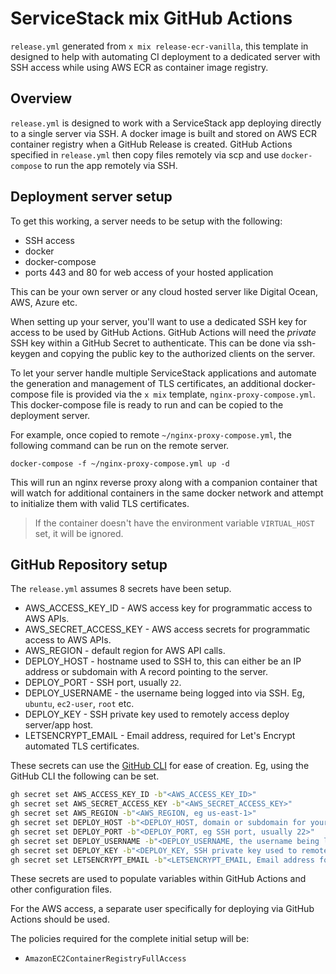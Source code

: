 # ServiceStack mix GitHub Actions
`release.yml` generated from `x mix release-ecr-vanilla`, this template in designed to help with automating CI deployment to a dedicated server with SSH access while using AWS ECR as container image registry.

## Overview
`release.yml` is designed to work with a ServiceStack app deploying directly to a single server via SSH. A docker image is built and stored on AWS ECR container registry when a GitHub Release is created.
GitHub Actions specified in `release.yml` then copy files remotely via scp and use `docker-compose` to run the app remotely via SSH.

## Deployment server setup
To get this working, a server needs to be setup with the following:

- SSH access
- docker
- docker-compose
- ports 443 and 80 for web access of your hosted application

This can be your own server or any cloud hosted server like Digital Ocean, AWS, Azure etc.

When setting up your server, you'll want to use a dedicated SSH key for access to be used by GitHub Actions. GitHub Actions will need the *private* SSH key within a GitHub Secret to authenticate. This can be done via ssh-keygen and copying the public key to the authorized clients on the server.

To let your server handle multiple ServiceStack applications and automate the generation and management of TLS certificates, an additional docker-compose file is provided via the `x mix` template, `nginx-proxy-compose.yml`. This docker-compose file is ready to run and can be copied to the deployment server.

For example, once copied to remote `~/nginx-proxy-compose.yml`, the following command can be run on the remote server.

```
docker-compose -f ~/nginx-proxy-compose.yml up -d
```

This will run an nginx reverse proxy along with a companion container that will watch for additional containers in the same docker network and attempt to initialize them with valid TLS certificates.
> If the container doesn't have the environment variable `VIRTUAL_HOST` set, it will be ignored.

## GitHub Repository setup
The `release.yml` assumes 8 secrets have been setup.

- AWS_ACCESS_KEY_ID - AWS access key for programmatic access to AWS APIs.
- AWS_SECRET_ACCESS_KEY - AWS access secrets for programmatic access to AWS APIs.
- AWS_REGION - default region for AWS API calls.
- DEPLOY_HOST - hostname used to SSH to, this can either be an IP address or subdomain with A record pointing to the server.
- DEPLOY_PORT - SSH port, usually `22`.
- DEPLOY_USERNAME - the username being logged into via SSH. Eg, `ubuntu`, `ec2-user`, `root` etc.
- DEPLOY_KEY - SSH private key used to remotely access deploy server/app host.
- LETSENCRYPT_EMAIL - Email address, required for Let's Encrypt automated TLS certificates.

These secrets can use the [GitHub CLI](https://cli.github.com/manual/gh_secret_set) for ease of creation. Eg, using the GitHub CLI the following can be set.

```bash
gh secret set AWS_ACCESS_KEY_ID -b"<AWS_ACCESS_KEY_ID>"
gh secret set AWS_SECRET_ACCESS_KEY -b"<AWS_SECRET_ACCESS_KEY>"
gh secret set AWS_REGION -b"<AWS_REGION, eg us-east-1>"
gh secret set DEPLOY_HOST -b"<DEPLOY_HOST, domain or subdomain for your application and server host.>"
gh secret set DEPLOY_PORT -b"<DEPLOY_PORT, eg SSH port, usually 22>"
gh secret set DEPLOY_USERNAME -b"<DEPLOY_USERNAME, the username being logged into via SSH. Eg, `ubuntu`, `ec2-user`, `root` etc.>"
gh secret set DEPLOY_KEY -b"<DEPLOY_KEY, SSH private key used to remotely access deploy server/app host.>"
gh secret set LETSENCRYPT_EMAIL -b"<LETSENCRYPT_EMAIL, Email address for your TLS certificate generation, eg me@example.com>"
```

These secrets are used to populate variables within GitHub Actions and other configuration files.

For the AWS access, a separate user specifically for deploying via GitHub Actions should be used.

The policies required for the complete initial setup will be:
- `AmazonEC2ContainerRegistryFullAccess`
